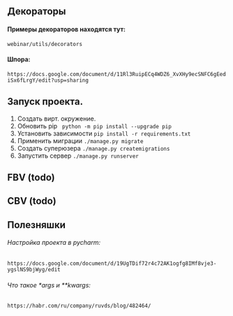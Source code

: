 ## Декораторы

#### Примеры декораторов находятся тут:
`webinar/utils/decorators`

#### Шпора:
`https://docs.google.com/document/d/11Rl3RuipECq4WDZ6_XvXHy9ecSNFC6gEediSx6fLrgY/edit?usp=sharing`

## Запуск проекта.

1. Создать вирт. окружение.
1. Обновить pip 
`  python -m pip install --upgrade pip
`
1. Установить зависимости  `pip install -r requirements.txt`
1. Применить миграции `./manage.py migrate`
1. Создать суперюзера `./manage.py createmigrations`
1. Запустить сервер `./manage.py runserver`

## FBV (todo)

## CBV (todo)


## Полезняшки

###### Настройка проекта в pycharm:

`https://docs.google.com/document/d/19UgTDif72r4c72AK1ogfg8IMf8vje3-ygslNS9bjWyg/edit`


###### Что такое *args и **kwargs:
`https://habr.com/ru/company/ruvds/blog/482464/`
